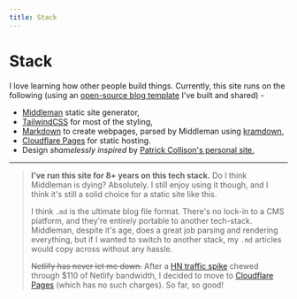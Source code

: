 ```yaml
---
title: Stack
---
```


# Stack

I love learning how other people build things.
Currently, this site runs on the following (using an [open-source blog template](https://github.com/harrison-broadbent/ruby-middleman-tailwind-starter-blog) I've built and shared) -

- [Middleman](https://www.middlemanapp.com/) static site generator,
- [TailwindCSS](https://tailwindcss.com) for most of the styling,
- [Markdown](https://en.wikipedia.org/wiki/Markdown) to create webpages, parsed by Middleman using [kramdown](https://github.com/gettalong/kramdown),
- [Cloudflare Pages](https://pages.cloudflare.com/) for static hosting.
- Design _shamelessly inspired_ by [Patrick Collison's personal site.](https://www.patrickcollison.com)

---

> **I've run this site for 8+ years on this tech stack.** Do I think Middleman is dying? Absolutely. I still enjoy using it though, and I think it's still a solid choice for a static site like this.
>
> I think `.md` is the ultimate blog file format. There's no lock-in to a CMS platform, and they're entirely portable to another tech-stack. Middleman, despite it's age, does a great job parsing and rendering everything, but if I wanted to switch to another stack, my `.md` articles would copy across without any hassle.
>
> ~~Netlify has never let me down.~~ After a [HN traffic spike](blog/hacker-news-traffic-spike-anatomy/) chewed through $110 of Netlify bandwidth, I decided to move to [Cloudflare Pages](https://pages.cloudflare.com/) (which has no such charges). So far, so good!
